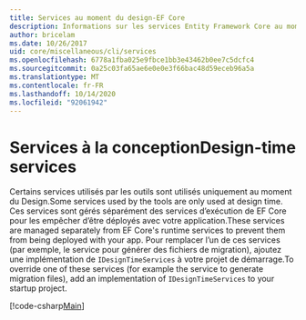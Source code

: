```yaml
---
title: Services au moment du design-EF Core
description: Informations sur les services Entity Framework Core au moment de la conception
author: bricelam
ms.date: 10/26/2017
uid: core/miscellaneous/cli/services
ms.openlocfilehash: 6778a1fba025e9fbce1bb3e43462b0ee7c5dcfc4
ms.sourcegitcommit: 0a25c03fa65ae6e0e0e3f66bac48d59eceb96a5a
ms.translationtype: MT
ms.contentlocale: fr-FR
ms.lasthandoff: 10/14/2020
ms.locfileid: "92061942"
---
```

# <a name="design-time-services"></a><span data-ttu-id="2aa54-103">Services à la conception</span><span class="sxs-lookup"><span data-stu-id="2aa54-103">Design-time services</span></span>

<span data-ttu-id="2aa54-104">Certains services utilisés par les outils sont utilisés uniquement au moment du Design.</span><span class="sxs-lookup"><span data-stu-id="2aa54-104">Some services used by the tools are only used at design time.</span></span> <span data-ttu-id="2aa54-105">Ces services sont gérés séparément des services d’exécution de EF Core pour les empêcher d’être déployés avec votre application.</span><span class="sxs-lookup"><span data-stu-id="2aa54-105">These services are managed separately from EF Core's runtime services to prevent them from being deployed with your app.</span></span> <span data-ttu-id="2aa54-106">Pour remplacer l’un de ces services (par exemple, le service pour générer des fichiers de migration), ajoutez une implémentation de `IDesignTimeServices` à votre projet de démarrage.</span><span class="sxs-lookup"><span data-stu-id="2aa54-106">To override one of these services (for example the service to generate migration files), add an implementation of `IDesignTimeServices` to your startup project.</span></span>

[!code-csharp[Main](../../../../samples/core/Miscellaneous/CommandLine/DesignTimeServices.cs)]
